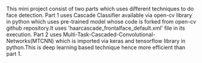 This mini project consist of two parts which uses different techniques to do face detection.
Part 1 uses Cascade Classifier available via open-cv library in python which uses pre-trained model whose code is forked from open-cv github repository.It uses 'haarcascade_frontalface_default.xml'
file in its execution.
Part 2 uses Multi-Task-Cascaded-Convolutional-Networks(MTCNN) which is imported via keras and tensorflow library in python.This is deep learning based technique hence more efficient than part 1.
